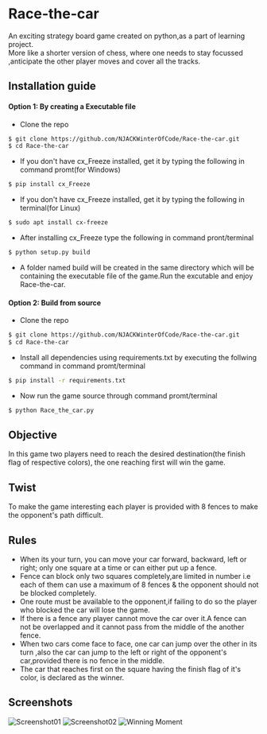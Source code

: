 # Race-the-car
An exciting strategy board game created on python,as a part of learning project.  
More like a shorter version of chess, where one needs to stay focussed ,anticipate the other player moves and cover all the tracks.

## Installation guide
#### Option 1: By creating a Executable file
* Clone the repo
```sh
$ git clone https://github.com/NJACKWinterOfCode/Race-the-car.git
$ cd Race-the-car
```
* If you don't have cx_Freeze installed, get it by typing the following in command promt(for Windows)
```sh
$ pip install cx_Freeze
```
* If you don't have cx_Freeze installed, get it by typing the following in terminal(for Linux)
```sh
$ sudo apt install cx-freeze
```
* After installing cx_Freeze type the following in command pront/terminal
```sh
$ python setup.py build
```
* A folder named build will be created in the same directory which will be containing the executable file of the game.Run the excutable and enjoy Race-the-car.

#### Option 2: Build from source
* Clone the repo
```sh
$ git clone https://github.com/NJACKWinterOfCode/Race-the-car.git
$ cd Race-the-car
```
* Install all dependencies using requirements.txt by executing the follwing command in command promt/terminal
```sh
$ pip install -r requirements.txt
```
* Now run the game source through command promt/terminal
```sh
$ python Race_the_car.py
```

## Objective
In this game two players need to reach the desired destination(the finish flag of respective colors), the one reaching first will win the game.

## Twist
To make the game interesting each player is provided with 8 fences to make the opponent's path difficult.

## Rules
* When its your turn, you can move your car forward, backward, left or right; only one square at a time or can either put up a fence.  
* Fence can block only two squares completely,are limited in number i.e each of them can use a maximum of 8 fences & the opponent should not be blocked completely.  
* One route must be available to the opponent,if failing to do so the player who blocked the car will lose the game.  
* If there is a fence any player cannot move the car over it.A fence can not be overlapped and it cannot pass from the middle of the another fence.  
* When two cars come face to face, one car can jump over the other in its turn ,also the car can jump to the left or right of the opponent's car,provided there is no fence in the middle.  
* The car that reaches first on the square having the finish flag of it's color, is declared as the winner.  

## Screenshots
![Screenshot01](screenshots/screenshot01.png)
![Screenshot02](screenshots/screenshot02.png)
![Winning Moment](screenshots/screenshot03.png)
